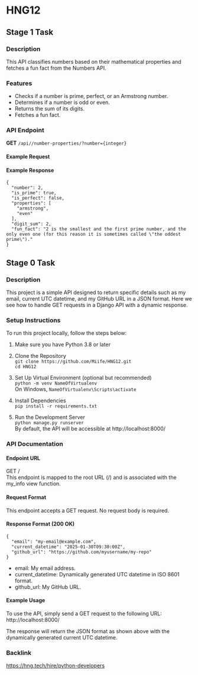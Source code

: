 # HNG12 

## Stage 1 Task

### Description
This API classifies numbers based on their mathematical properties and fetches a fun fact from the Numbers API.

### Features
- Checks if a number is prime, perfect, or an Armstrong number.
- Determines if a number is odd or even.
- Returns the sum of its digits.
- Fetches a fun fact.

### API Endpoint
**GET** `/api//number-properties/?number={integer}`

#### Example Request

#### Example Response
```
{
  "number": 2,
  "is_prime": true,
  "is_perfect": false,
  "properties": [
    "armstrong",
    "even"
  ],
  "digit_sum": 2,
  "fun_fact": "2 is the smallest and the first prime number, and the only even one (for this reason it is sometimes called \"the oddest prime\")."
}
```
## Stage 0 Task

### Description
This project is a simple API designed to return specific details such as my email, current UTC datetime, and my GitHub URL in a JSON format. Here we see how to handle GET requests in a Django API with a dynamic response.

### Setup Instructions
To run this project locally, follow the steps below:

1. Make sure you have Python 3.8 or later
2. Clone the Repository  
``` git clone https://github.com/Miife/HNG12.git ```  
``` cd HNG12 ```

3. Set Up Virtual Environment (optional but recommended)  
``` python -m venv NameOfVirtualenv ```  
On Windows, ``` NameOfVirtualenv\Scripts\activate ```

4. Install Dependencies  
``` pip install -r requirements.txt ```

5. Run the Development Server  
``` python manage.py runserver ```  
By default, the API will be accessible at http://localhost:8000/

### API Documentation
#### Endpoint URL
GET /  
This endpoint is mapped to the root URL (/) and is associated with the my_info view function.


#### Request Format
This endpoint accepts a GET request. No request body is required.

#### Response Format (200 OK)
```
{
  "email": "my-email@example.com",
  "current_datetime": "2025-01-30T09:30:00Z",
  "github_url": "https://github.com/myusername/my-repo"
}
```
- email: My email address.
- current_datetime: Dynamically generated UTC datetime in ISO 8601 format.
- github_url: My GitHub URL.

#### Example Usage
To use the API, simply send a GET request to the following URL:  
http://localhost:8000/

The response will return the JSON format as shown above with the dynamically generated current UTC datetime.

### Backlink
https://hng.tech/hire/python-developers
